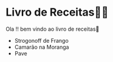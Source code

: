 # Livro de Receitas:man_cook:

Ola !! bem vindo ao livro de receitas:wave:

-  Strogonoff de Frango
-  Camarão na Moranga
-  Pave

